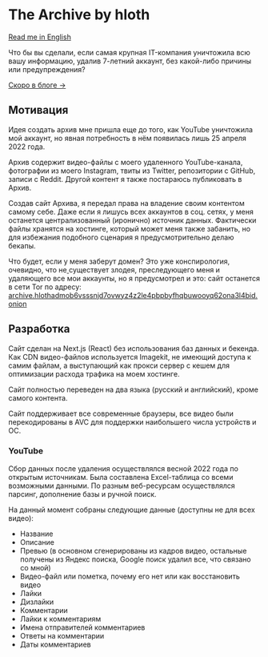 # The Archive by hloth

[Read me in English](./README_EN.md)

Что бы вы сделали, если самая крупная IT-компания уничтожила всю вашу информацию, удалив 7-летний аккаунт, без какой-либо причины или предупреждения?

[Скоро в блоге &rarr;](#)

## Мотивация

Идея создать архив мне пришла еще до того, как YouTube уничтожила мой аккаунт, но явная потребность в нём появилась лишь 25 апреля 2022 года.

Архив содержит видео-файлы с моего удаленного YouTube-канала, фотографии из моего Instagram, твиты из Twitter, репозитории с GitHub, записи с Reddit. Другой контент я также постараюсь публиковать в Архив.

Создав сайт Архива, я передал права на владение своим контентом самому себе. Даже если я лишусь всех аккаунтов в соц. сетях, у меня останется централизованный (иронично) источник данных. Фактически файлы хранятся на хостинге, который может меня также забанить, но для избежания подобного сценария я предусмотрительно делаю бекапы.

Что будет, если у меня заберут домен? Это уже конспирология, очевидно, что не[ ](https://github.com/arasfon)существует злодея, преследующего меня и удаляющего все мои аккаунты, но я предусмотрел и это: сайт останется в сети Tor по адресу: [archive.hlothadmob6vsssnjd7ovwyz4z2le4pbpbyfhqbuwooyq62ona3l4bid.onion](http://archive.hlothadmob6vsssnjd7ovwyz4z2le4pbpbyfhqbuwooyq62ona3l4bid.onion)

## Разработка

Сайт сделан на Next.js (React) без использования баз данных и бекенда. Как CDN видео-файлов используется Imagekit, не имеющий доступа к самим файлам, а выступающий как прокси сервер с кешем для оптимизации расхода трафика на моем хостинге.

Сайт полностью переведен на два языка (русский и английский), кроме самого контента.

Сайт поддерживает все современные браузеры, все видео были перекодированы в AVC для поддержки наибольшего числа устройств и ОС.

### YouTube

Сбор данных после удаления осуществлялся весной 2022 года по открытым источникам. Была составлена Excel-таблица со всеми возможными данными. По разным веб-ресурсам осуществлялся парсинг, дополнение базы и ручной поиск.

На данный момент собраны следующие данные (доступны не для всех видео):

- Название
- Описание
- Превью (в основном сгенерированы из кадров видео, остальные получены из Яндекс поиска, Google поиск удалил все, что связано со мной)
- Видео-файл или пометка, почему его нет или как восстановить видео
- Лайки
- Дизлайки
- Комментарии
- Лайки к комментариям
- Имена отправителей комментариев
- Ответы на комментарии
- Даты комментариев


